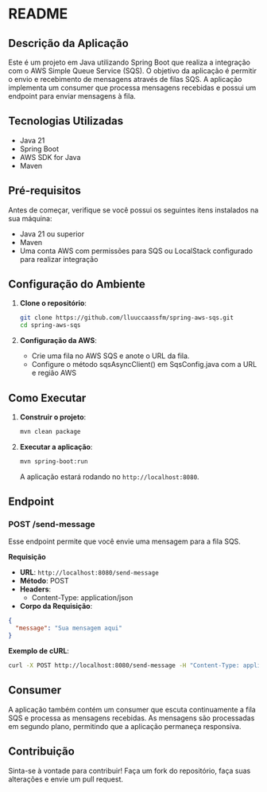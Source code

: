 # README

## Descrição da Aplicação

Este é um projeto em Java utilizando Spring Boot que realiza a integração com o AWS Simple Queue Service (SQS). O objetivo da aplicação é permitir o envio e recebimento de mensagens através de filas SQS. A aplicação implementa um consumer que processa mensagens recebidas e possui um endpoint para enviar mensagens à fila.

## Tecnologias Utilizadas

- Java 21
- Spring Boot
- AWS SDK for Java
- Maven

## Pré-requisitos

Antes de começar, verifique se você possui os seguintes itens instalados na sua máquina:

- Java 21 ou superior
- Maven
- Uma conta AWS com permissões para SQS ou LocalStack configurado para realizar integração

## Configuração do Ambiente

1. **Clone o repositório**:

   ```bash
   git clone https://github.com/lluuccaassfm/spring-aws-sqs.git
   cd spring-aws-sqs
   ```

2. **Configuração da AWS**:
    
    - Crie uma fila no AWS SQS e anote o URL da fila.
    - Configure o método sqsAsyncClient() em SqsConfig.java com a URL e região AWS


## Como Executar

1. **Construir o projeto**:

   ```bash
   mvn clean package
   ```

2. **Executar a aplicação**:

   ```bash
   mvn spring-boot:run
   ```

   A aplicação estará rodando no `http://localhost:8080`.

## Endpoint

### POST /send-message

Esse endpoint permite que você envie uma mensagem para a fila SQS.

**Requisição**

- **URL**: `http://localhost:8080/send-message`
- **Método**: POST
- **Headers**:
    - Content-Type: application/json
- **Corpo da Requisição**:

```json
{
  "message": "Sua mensagem aqui"
}
```

**Exemplo de cURL**:

```bash
curl -X POST http://localhost:8080/send-message -H "Content-Type: application/json" -d '{"message":"Olá, SQS!"}'
```

## Consumer

A aplicação também contém um consumer que escuta continuamente a fila SQS e processa as mensagens recebidas. As mensagens são processadas em segundo plano, permitindo que a aplicação permaneça responsiva.


## Contribuição

Sinta-se à vontade para contribuir! Faça um fork do repositório, faça suas alterações e envie um pull request.
